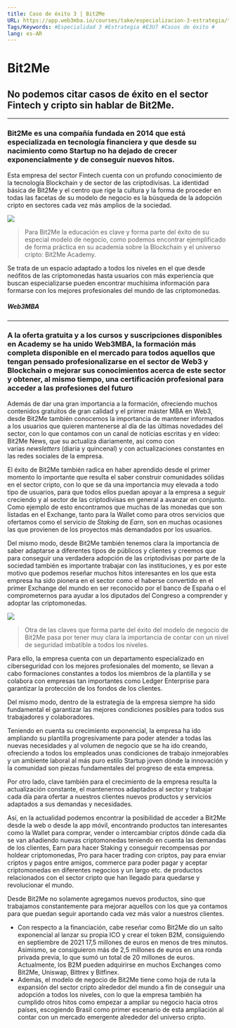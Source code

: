 ```yaml
---
title: Caso de éxito 3 | Bit2Me
URL: https://app.web3mba.io/courses/take/especializacion-3-estrategia/texts/40978799-caso-de-exito-3-bit2me
Tags/Keywords: #Especialidad 3 #Estrategia #E3U7 #Casos de éxito #
lang: es-AR
---
```

# Bit2Me

## No podemos citar casos de éxito en el sector Fintech y cripto sin hablar de Bit2Me.

---

### Bit2Me es una compañía fundada en 2014 que está especializada en tecnología financiera y que desde su nacimiento como Startup no ha dejado de crecer exponencialmente y de conseguir nuevos hitos.

Esta empresa del sector Fintech cuenta con un profundo conocimiento de la tecnología Blockchain y de sector de las criptodivisas. La identidad básica de Bit2Me y el centro que rige la cultura y la forma de proceder en todas las facetas de su modelo de negocio es la búsqueda de la adopción cripto en sectores cada vez más amplios de la sociedad.

![](https://files.cdn.thinkific.com/file_uploads/636320/images/4e4/98e/095/leif_ferreira.png)

> Para Bit2Me la educación es clave y forma parte del éxito de su especial modelo de negocio, como podemos encontrar ejemplificado de forma práctica en su academia sobre la Blockchain y el universo cripto: Bit2Me Academy.

Se trata de un espacio adaptado a todos los niveles en el que desde neófitos de las criptomonedas hasta usuarios con más experiencia que buscan especializarse pueden encontrar muchísima información para formarse con los mejores profesionales del mundo de las criptomonedas. 

  

##### Web3MBA

---

### A la oferta gratuita y a los cursos y suscripciones disponibles en Academy se ha unido Web3MBA, la formación más completa disponible en el mercado para todos aquellos que tengan pensado profesionalizarse en el sector de Web3 y Blockchain o mejorar sus conocimientos acerca de este sector y obtener, al mismo tiempo, una certificación profesional para acceder a las profesiones del futuro

Además de dar una gran importancia a la formación, ofreciendo muchos contenidos gratuitos de gran calidad y el primer máster MBA en Web3, desde Bit2Me también conocemos la importancia de mantener informados a los usuarios que quieren mantenerse al día de las últimas novedades del sector, con lo que contamos con un canal de noticias escritas y en vídeo: Bit2Me News, que su actualiza diariamente, así como con varias _newsletters_ (diaria y quincenal) y con actualizaciones constantes en las redes sociales de la empresa.

El éxito de Bit2Me también radica en haber aprendido desde el primer momento lo importante que resulta el saber construir comunidades sólidas en el sector cripto, con lo que se da una importancia muy elevada a todo tipo de usuarios, para que todos ellos puedan apoyar a la empresa a seguir creciendo y al sector de las criptodivisas en general a avanzar en conjunto. Como ejemplo de esto encontramos que muchas de las monedas que son listadas en el Exchange, tanto para la Wallet como para otros servicios que ofertamos como el servicio de _Staking_ de _Earn_, son en muchas ocasiones las que provienen de los proyectos más demandados por los usuarios.

Del mismo modo, desde Bit2Me también tenemos clara la importancia de saber adaptarse a diferentes tipos de públicos y clientes y creemos que para conseguir una verdadera adopción de las criptodivisas por parte de la sociedad también es importante trabajar con las instituciones, y es por este motivo que podemos reseñar muchos hitos interesantes en los que esta empresa ha sido pionera en el sector como el haberse convertido en el primer Exchange del mundo en ser reconocido por el banco de España o el comprometernos para ayudar a los diputados del Congreso a comprender y adoptar las criptomonedas.

![](https://lh5.googleusercontent.com/JeDtwtZnH6OKqylfcpixHvZd1MKmPge33KFsB0URLhByqW2ySWmetJm2UHebyHXHd2lAdG2UvWEBN1T7i8KukdesUzKcwMVJ0CmJ8UD6f5yNSKnNWSzgUCXpN3iRW6IEJmHB6fSc2fjQM7U2t31DoVyT2KQi5Rd2oNwpe9yrFTvTTQ7kCZCwrLJMOpPC)

  

> Otra de las claves que forma parte del éxito del modelo de negocio de Bit2Me pasa por tener muy clara la importancia de contar con un nivel de seguridad imbatible a todos los niveles. 

Para ello, la empresa cuenta con un departamento especializado en ciberseguridad con los mejores profesionales del momento, se llevan a cabo formaciones constantes a todos los miembros de la plantilla y se colabora con empresas tan importantes como Ledger Enterprise para garantizar la protección de los fondos de los clientes.

Del mismo modo, dentro de la estrategia de la empresa siempre ha sido fundamental el garantizar las mejores condiciones posibles para todos sus trabajadores y colaboradores.

Teniendo en cuenta su crecimiento exponencial, la empresa ha ido ampliando su plantilla progresivamente para poder atender a todas las nuevas necesidades y al volumen de negocio que se ha ido creando, ofreciendo a todos los empleados unas condiciones de trabajo inmejorables y un ambiente laboral al más puro estilo Startup joven dónde la innovación y la comunidad son piezas fundamentales del progreso de esta empresa.

Por otro lado, clave también para el crecimiento de la empresa resulta la actualización constante, el mantenernos adaptados al sector y trabajar cada día para ofertar a nuestros clientes nuevos productos y servicios adaptados a sus demandas y necesidades. 

Así, en la actualidad podemos encontrar la posibilidad de acceder a Bit2Me desde la web o desde la app móvil, encontrando productos tan interesantes como la Wallet para comprar, vender o intercambiar criptos dónde cada día se van añadiendo nuevas criptomonedas teniendo en cuenta las demandas de los clientes, Earn para hacer Staking y conseguir recompensas por holdear criptomonedas, Pro para hacer trading con criptos, pay para enviar criptos y pagos entre amigos, commerce para poder pagar y aceptar criptomonedas en diferentes negocios y un largo etc. de productos relacionados con el sector cripto que han llegado para quedarse y revolucionar el mundo. 

Desde Bit2Me no solamente agregamos nuevos productos, sino que trabajamos constantemente para mejorar aquellos con los que ya contamos para que puedan seguir aportando cada vez más valor a nuestros clientes.

- Con respecto a la financiación, cabe reseñar como Bit2Me dio un salto exponencial al lanzar su propia ICO y crear el token B2M, consiguiendo en septiembre de 2021 17,5 millones de euros en menos de tres minutos. Asimismo, se consiguieron más de 2,5 millones de euros en una ronda privada previa, lo que sumó un total de 20 millones de euros. Actualmente, los B2M pueden adquirirse en muchos Exchanges como Bit2Me, Uniswap, Bittrex y Bitfinex. 
- Además, el modelo de negocio de Bit2Me tiene como hoja de ruta la expansión del sector cripto alrededor del mundo a fin de conseguir una adopción a todos los niveles, con lo que la empresa también ha cumplido otros hitos como empezar a ampliar su negocio hacia otros países, escogiendo Brasil como primer escenario de esta ampliación al contar con un mercado emergente alrededor del universo cripto.